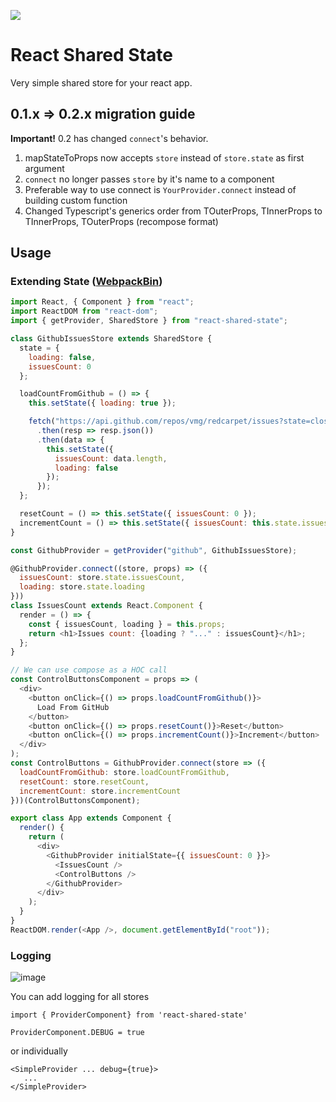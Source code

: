<a href="https://travis-ci.org/soofty/react-shared-state"><img src="https://travis-ci.org/soofty/react-shared-state.svg?branch=master" /></a>

# React Shared State

Very simple shared store for your react app.

## 0.1.x => 0.2.x migration guide

**Important!** 0.2 has changed `connect`'s behavior.

1. mapStateToProps now accepts `store` instead of `store.state` as first argument
2. `connect` no longer passes `store` by it's name to a component
3. Preferable way to use connect is `YourProvider.connect` instead of building custom function
4. Changed Typescript's generics order from TOuterProps, TInnerProps to TInnerProps, TOuterProps (recompose format)


## Usage

### Extending State ([WebpackBin](https://codesandbox.io/s/qqk6lq7xj9))

```javascript
import React, { Component } from "react";
import ReactDOM from "react-dom";
import { getProvider, SharedStore } from "react-shared-state";

class GithubIssuesStore extends SharedStore {
  state = {
    loading: false,
    issuesCount: 0
  };

  loadCountFromGithub = () => {
    this.setState({ loading: true });

    fetch("https://api.github.com/repos/vmg/redcarpet/issues?state=closed")
      .then(resp => resp.json())
      .then(data => {
        this.setState({
          issuesCount: data.length,
          loading: false
        });
      });
  };

  resetCount = () => this.setState({ issuesCount: 0 });
  incrementCount = () => this.setState({ issuesCount: this.state.issuesCount += 1 });
}

const GithubProvider = getProvider("github", GithubIssuesStore);

@GithubProvider.connect((store, props) => ({
  issuesCount: store.state.issuesCount,
  loading: store.state.loading
}))
class IssuesCount extends React.Component {
  render = () => {
    const { issuesCount, loading } = this.props;
    return <h1>Issues count: {loading ? "..." : issuesCount}</h1>;
  };
}

// We can use compose as a HOC call
const ControlButtonsComponent = props => (
  <div>
    <button onClick={() => props.loadCountFromGithub()}>
      Load From GitHub
    </button>
    <button onClick={() => props.resetCount()}>Reset</button>
    <button onClick={() => props.incrementCount()}>Increment</button>
  </div>
);
const ControlButtons = GithubProvider.connect(store => ({
  loadCountFromGithub: store.loadCountFromGithub,
  resetCount: store.resetCount,
  incrementCount: store.incrementCount
}))(ControlButtonsComponent);

export class App extends Component {
  render() {
    return (
      <div>
        <GithubProvider initialState={{ issuesCount: 0 }}>
          <IssuesCount />
          <ControlButtons />
        </GithubProvider>
      </div>
    );
  }
}
ReactDOM.render(<App />, document.getElementById("root"));

```


### Logging
![image](https://user-images.githubusercontent.com/29029/30979245-d2b6d146-a485-11e7-81a8-da0982c027b8.png)

You can add logging for all stores

```
import { ProviderComponent} from 'react-shared-state'

ProviderComponent.DEBUG = true
```

or individually

```
<SimpleProvider ... debug={true}>
   ...
</SimpleProvider>
```

